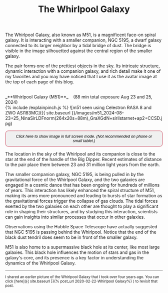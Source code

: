 ﻿---
layout: post
title:  The Whirlpool Galaxy
categories: galaxy 
tags: m51 ngc5195
excerpt_separator: <!--endSummary-->
---

The Whirlpool Galaxy, also known as M51, 
is a magnificent face-on spiral galaxy. 
It is interacting with a smaller companion, NGC 5195, a dwarf galaxy connected to its larger neighbor by a tidal bridge of dust. The bridge is visible in the image silhouetted against the central region of the smaller galaxy. 
  
<!--endSummary-->
The pair forms one of the prettiest objects in the sky.  Its intricate structure, dynamic interaction with a companion galaxy, and rich detail make it one of my favorites and you may have noticed that I use it as the avatar image at the top of each page of this blog.


   
<br>
_**Whirlpool Galaxy (M51)**_  &nbsp;&nbsp; (88 min total exposure Aug 23 and 25, 2024)<br>
{% include /explainpinch.js %}
![m51 seen using Celestron RASA 8 and ZWO ASI183MC]({{ site.baseurl }}/images/m51_2024-08-23+25_NinaSirLDFnorm(264x20s=88m)_GraXGdN+sirilstarnet+ap2+CCSD.jpg)
<br>

<button onclick="viewImageFullscreen('
{{ site.baseurl }}/images/m51_2024-08-23+25_NinaSirLDFnorm(264x20s=88m)_GraXGdN+sirilstarnet+ap2+CCSD.jpg')" 
onmouseover="this.style.background='#6c757d'; this.style.color='#fff';" 
      onmouseout="this.style.background='#f8f9fa'; this.style.color='#212529';"
        style="color: #black; 
               font-size: .9em; 
               font-style: italic; 
               background-color: #f0f0f0; /* Light gray */
               border: 2px solid #DB8B98; 
               border-radius: 10px; 
               padding: 10px 20px; 
               cursor: pointer;">
  Click here to show image in full screen mode. (Not recommended on phone or small tablet.)
</button>
   
The location in the sky of the Whirlpool and its companion is close to the star at the end of the handle of the Big Dipper.
Recent estimates of distance to the pair place them between 23 and 31 million light years from the earth.

Thw smaller companion galaxy, NGC 5195, is being pulled in by the gravitational force of the Whirlpool Galaxy, and the two galaxies are engaged in a cosmic dance that has been ongoing for hundreds of millions of years. This interaction has likely enhanced the spiral structure of M51, making its arms more pronounced and leading to bursts of star formation as the gravitational forces trigger the collapse of gas clouds.
The tidal forces exerted by the two galaxies on each other are thought to play a significant role in shaping their structures, and by studying this interaction, scientists can gain insights into similar processes that occur in other galaxies.

Observations using the Hubble Space Telescope have actually suggested that NGC 5195 is passing behind the Whirlpool. Notice that the end of the black dust tendril does seem to be in front of the smaller galaxy.

M51 is also home to a supermassive black hole at its center, like most large galaxies. This black hole influences the motion of stars and gas in the galaxy's core, and its presence is a key factor in understanding the dynamics of the Whirlpool Galaxy.


---
<sub>
I shared an earlier picture of the Whirlpool Galaxy that I took over four years ago.
You can click [here]({{ site.baseurl }}{% post_url 2020-02-22-Whirlpool Galaxy%} )
to revisit that post. 
</sub>